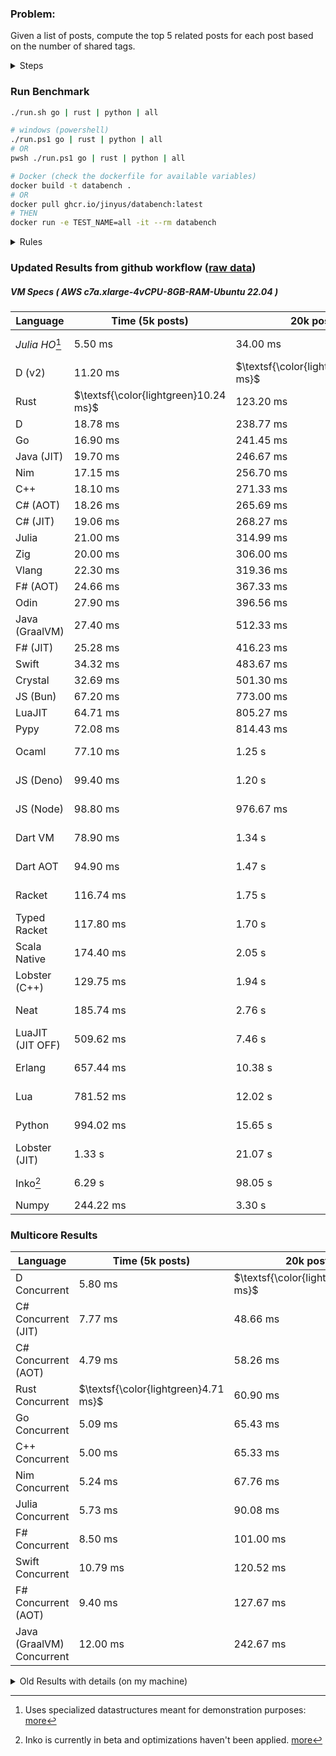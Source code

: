 ### Problem:

Given a list of posts, compute the top 5 related posts for each post based on the number of shared tags.

<details>
<summary> Steps </summary>

-   Read the posts JSON file.
-   Iterate over the posts and populate a map containing: `tag -> List<int>`, with the int representing the post index of each post with that tag.
-   Iterate over the posts and for each post:
    -   Create a map: `PostIndex -> int` to track the number of shared tags
    -   For each tag, Iterate over the posts that have that tag
    -   For each post, increment the shared tag count in the map.
-   Sort the related posts by the number of shared tags.
-   Write the top 5 related posts for each post to a new JSON file.
</details>

### Run Benchmark

```bash
./run.sh go | rust | python | all

# windows (powershell)
./run.ps1 go | rust | python | all
# OR
pwsh ./run.ps1 go | rust | python | all

# Docker (check the dockerfile for available variables)
docker build -t databench .
# OR
docker pull ghcr.io/jinyus/databench:latest
# THEN
docker run -e TEST_NAME=all -it --rm databench
```

<details>
<summary> Rules </summary>

<h3>No:</h3>

-   FFI (including assembly inlining)
-   Unsafe code blocks
-   Custom benchmarking
-   Disabling runtime checks (bounds etc)
-   Specific hardware targeting
-   SIMD for single threaded solutions
-   Hardcoding number of posts
-   Lazy evaluation (Unless results are computed at runtime and timed)
-   Computation Caching

<h3>Must:</h3>

-   Support up to 100,000 posts
-   Support UTF8 strings
-   Parse json at runtime
-   Support up to 100 tags
-   Represent tags as strings
-   Be production ready
-   Use less than 8GB of memory
</details>

### Updated Results from github workflow ([raw data](https://github.com/jinyus/related_post_gen/blob/main/raw_results.md))

##### VM Specs ( AWS c7a.xlarge-4vCPU-8GB-RAM-Ubuntu 22.04 )

| Language         | Time (5k posts)                       | 20k posts                              | 60k posts                           | Total     |
| ---------------- | ------------------------------------- | -------------------------------------- | ----------------------------------- | --------- |
| _Julia HO_[^1] | 5.50 ms | 34.00 ms | 94.00 ms | 133.50 ms |
| D (v2) | 11.20 ms | $\textsf{\color{lightgreen}118.37 ms}$ | $\textsf{\color{lightgreen}939.19 ms}$ | 1.07 s |
| Rust | $\textsf{\color{lightgreen}10.24 ms}$ | 123.20 ms | 1.06 s | 1.19 s |
| D | 18.78 ms | 238.77 ms | 2.04 s | 2.29 s |
| Go | 16.90 ms | 241.45 ms | 2.12 s | 2.37 s |
| Java (JIT) | 19.70 ms | 246.67 ms | 2.14 s | 2.40 s |
| Nim | 17.15 ms | 256.70 ms | 2.27 s | 2.54 s |
| C++ | 18.10 ms | 271.33 ms | 2.26 s | 2.55 s |
| C# (AOT) | 18.26 ms | 265.69 ms | 2.34 s | 2.62 s |
| C# (JIT) | 19.06 ms | 268.27 ms | 2.33 s | 2.62 s |
| Julia | 21.00 ms | 314.99 ms | 2.64 s | 2.98 s |
| Zig | 20.00 ms | 306.00 ms | 2.72 s | 3.04 s |
| Vlang | 22.30 ms | 319.36 ms | 2.73 s | 3.07 s |
| F# (AOT) | 24.66 ms | 367.33 ms | 3.23 s | 3.62 s |
| Odin | 27.90 ms | 396.56 ms | 3.44 s | 3.87 s |
| Java (GraalVM) | 27.40 ms | 512.33 ms | 3.61 s | 4.15 s |
| F# (JIT) | 25.28 ms | 416.23 ms | 3.90 s | 4.34 s |
| Swift | 34.32 ms | 483.67 ms | 4.22 s | 4.74 s |
| Crystal | 32.69 ms | 501.30 ms | 4.31 s | 4.84 s |
| JS (Bun) | 67.20 ms | 773.00 ms | 6.58 s | 7.42 s |
| LuaJIT | 64.71 ms | 805.27 ms | 6.71 s | 7.58 s |
| Pypy | 72.08 ms | 814.43 ms | 6.90 s | 7.79 s |
| Ocaml | 77.10 ms | 1.25 s | 10.54 s | 11.88 s |
| JS (Deno) | 99.40 ms | 1.20 s | 12.90 s | 14.19 s |
| JS (Node) | 98.80 ms | 976.67 ms | 13.53 s | 14.60 s |
| Dart VM | 78.90 ms | 1.34 s | 13.19 s | 14.61 s |
| Dart AOT | 94.90 ms | 1.47 s | 13.08 s | 14.64 s |
| Racket | 116.74 ms | 1.75 s | 14.29 s | 16.16 s |
| Typed Racket | 117.80 ms | 1.70 s | 14.59 s | 16.41 s |
| Scala Native | 174.40 ms | 2.05 s | 16.83 s | 19.05 s |
| Lobster (C++) | 129.75 ms | 1.94 s | 18.22 s | 20.29 s |
| Neat | 185.74 ms | 2.76 s | 25.97 s | 28.91 s |
| LuaJIT (JIT OFF) | 509.62 ms | 7.46 s | 71.52 s | 79.49 s |
| Erlang | 657.44 ms | 10.38 s | 98.77 s | 109.81 s |
| Lua | 781.52 ms | 12.02 s | 107.77 s | 120.56 s |
| Python | 994.02 ms | 15.65 s | 144.65 s | 161.30 s |
| Lobster (JIT) | 1.33 s | 21.07 s | 188.09 s | 210.49 s |
| Inko[^2] | 6.29 s | 98.05 s | 875.39 s | 979.73 s |
| Numpy | 244.22 ms | 3.30 s | OOM | N/A |

### Multicore Results

| Language       | Time (5k posts) | 20k posts        | 60k posts        | Total     |
| -------------- | --------------- | ---------------- | ---------------- | --------- |
| D Concurrent | 5.80 ms | $\textsf{\color{lightgreen}46.68 ms}$ | $\textsf{\color{lightgreen}327.63 ms}$ | 380.11 ms |
| C# Concurrent (JIT) | 7.77 ms | 48.66 ms | 388.92 ms | 445.35 ms |
| C# Concurrent (AOT) | 4.79 ms | 58.26 ms | 470.70 ms | 533.74 ms |
| Rust Concurrent | $\textsf{\color{lightgreen}4.71 ms}$ | 60.90 ms | 491.75 ms | 557.36 ms |
| Go Concurrent | 5.09 ms | 65.43 ms | 538.66 ms | 609.19 ms |
| C++ Concurrent | 5.00 ms | 65.33 ms | 553.00 ms | 623.33 ms |
| Nim Concurrent | 5.24 ms | 67.76 ms | 568.13 ms | 641.13 ms |
| Julia Concurrent | 5.73 ms | 90.08 ms | 653.98 ms | 749.79 ms |
| F# Concurrent | 8.50 ms | 101.00 ms | 843.33 ms | 952.83 ms |
| Swift Concurrent | 10.79 ms | 120.52 ms | 993.95 ms | 1.13 s |
| F# Concurrent (AOT) | 9.40 ms | 127.67 ms | 1.13 s | 1.26 s |
| Java (GraalVM) Concurrent | 12.00 ms | 242.67 ms | 1.50 s | 1.75 s |

<details>
<summary> Old Results with details (on my machine) </summary>

| Language   | Processing Time | Total (+ I/O) | Details                                                                                                                                                                                                                                                                                         |
| ---------- | --------------- | ------------- | ----------------------------------------------------------------------------------------------------------------------------------------------------------------------------------------------------------------------------------------------------------------------------------------------- |
| Rust       | -               | 4.5s          | Initial                                                                                                                                                                                                                                                                                         |
| Rust v2    | -               | 2.60s         | Replace std HashMap with fxHashMap by [phazer99](https://www.reddit.com/r/rust/comments/16plgok/comment/k1rtr4x/?utm_source=share&utm_medium=web2x&context=3)                                                                                                                                   |
| Rust v3    | -               | 1.28s         | Preallocate and reuse map and unstable sort by [vdrmn](https://www.reddit.com/r/rust/comments/16plgok/comment/k1rzo7g/?utm_source=share&utm_medium=web2x&context=3) and [Darksonn](https://www.reddit.com/r/rust/comments/16plgok/comment/k1rzwdx/?utm_source=share&utm_medium=web2x&context=3) |
| Rust v4    | -               | 0.13s         | Use Post index as key instead of Pointer and Binary Heap by [RB5009](https://www.reddit.com/r/rust/comments/16plgok/comment/k1s5ea0/?utm_source=share&utm_medium=web2x&context=3)                                                                                                               |
| Rust v5    | 38ms            | 52ms          | Rm hashing from loop and use vec[count] instead of map[index]count by RB5009                                                                                                                                                                                                                    |
| Rust v6    | 23ms            | 36ms          | Optimized Binary Heap Ops by [scottlamb](https://github.com/jinyus/related_post_gen/pull/12)                                                                                                                                                                                                    |
| Rust Rayon | 9ms             | 22ms          | Parallelize by [masmullin2000](https://github.com/jinyus/related_post_gen/pull/4)                                                                                                                                                                                                               |
| Rust Rayon | 8ms             | 22ms          | Remove comparison out of hot loop                                                                                                                                                                                                                                                               |
| ⠀          | ⠀               | ⠀             | ⠀                                                                                                                                                                                                                                                                                               |
| Go         | -               | 1.5s          | Initial                                                                                                                                                                                                                                                                                         |
| Go v2      | -               | 80ms          | Add rust optimizations                                                                                                                                                                                                                                                                          |
| Go v3      | 56ms            | 70ms          | Use goccy/go-json                                                                                                                                                                                                                                                                               |
| Go v3      | 34ms            | 55ms          | Use generic binaryheap by [DrBlury](https://github.com/jinyus/related_post_gen/pull/7)                                                                                                                                                                                                          |
| Go v4      | 26ms            | 50ms          | Replace binary heap with custom priority queue                                                                                                                                                                                                                                                  |
| Go v5      | 20ms            | 43ms          | Remove comparison out of hot loop                                                                                                                                                                                                                                                               |
| Go Con     | 10ms            | 33ms          | Go concurrency by [tirprox](https://github.com/jinyus/related_post_gen/pull/17) and [DrBlury](https://github.com/jinyus/related_post_gen/pull/8)                                                                                                                                                |
| Go Con v2  | 5ms             | 29ms          | Use arena, use waitgroup, rm binheap by [DrBlury](https://github.com/jinyus/related_post_gen/pull/20)                                                                                                                                                                                           |
| ⠀          | ⠀               | ⠀             | ⠀                                                                                                                                                                                                                                                                                               |
| Python     | -               | 7.81s         | Initial                                                                                                                                                                                                                                                                                         |
| Python v2  | 1.35s           | 1.53s         | Add rust optimizations by [dave-andersen](https://github.com/jinyus/related_post_gen/pull/10)                                                                                                                                                                                                   |
| Numpy      | 0.57s           | 0.85s         | Numpy implementation by [Copper280z](https://github.com/jinyus/related_post_gen/pull/11)                                                                                                                                                                                                        |
| ⠀          | ⠀               | ⠀             | ⠀                                                                                                                                                                                                                                                                                               |
| Crystal    | 50ms            | 96ms          | Inital w/ previous optimizations                                                                                                                                                                                                                                                                |
| Crystal v2 | 33ms            | 72ms          | Replace binary heap with custom priority queue                                                                                                                                                                                                                                                  |
| ⠀          | ⠀               | ⠀             | ⠀                                                                                                                                                                                                                                                                                               |
| Odin       | 110ms           | 397ms         | Ported from golang code                                                                                                                                                                                                                                                                         |
| Odin v2    | 104ms           | 404ms         | Remove comparison out of hot loop                                                                                                                                                                                                                                                               |
| ⠀          | ⠀               | ⠀             | ⠀                                                                                                                                                                                                                                                                                               |
| Dart VM    | 125ms           | 530ms         | Ported from golang code                                                                                                                                                                                                                                                                         |
| Dart bin   | 274ms           | 360ms         | Compiled executable                                                                                                                                                                                                                                                                             |
| ⠀          | ⠀               | ⠀             | ⠀                                                                                                                                                                                                                                                                                               |
| Vlang      | 339ms           | 560ms         | Ported from golang code                                                                                                                                                                                                                                                                         |
| ⠀          | ⠀               | ⠀             | ⠀                                                                                                                                                                                                                                                                                               |
| Zig        | 80ms            | 110ms         | Provided by [akhildevelops](https://github.com/jinyus/related_post_gen/pull/30)                                                                                                                                                                                                                 |

</details>

[^1]: Uses specialized datastructures meant for demonstration purposes: [more](https://github.com/LilithHafner/Jokes/tree/main/SuperDataStructures.jl)
[^2]: Inko is currently in beta and optimizations haven't been applied. [more](https://github.com/jinyus/related_post_gen/pull/440#issuecomment-1816583612)